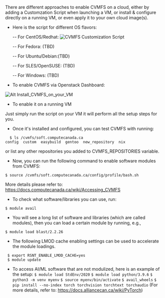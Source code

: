 

There are different approaches to enable CVMFS on a cloud, either by adding a Customzation Script when launching a VM, or install & configure directly on a running VM, or even apply it to your own cloud image(s). 

* Here is the script for different OS flavors:

  -- For CentOS/Redhat: ![CVMFS Customization Script](https://github.com/ualberta-rcg/public/blob/master/cloud-bootcamp/CVMFS/custom_script)

  -- For Fedora: (TBD) 

  -- For Ubuntu/Debian:(TBD) 

  -- For SLES/OpenSUSE: (TBD) 

  -- For Windows: (TBD) 


* To enable CVMFS via Openstack Dashboard:

![Alt Install_CVMFS_on_your_VM](https://user-images.githubusercontent.com/73720293/97760381-a80ae600-1ac8-11eb-904f-5861c93d6bd8.png)



* To enable it on a running VM

Just simply run the script on your VM it will perform all the setup steps for you.  


* Once it's installed and configured, you can test CVMFS with running:

```
  $ ls /cvmfs/soft.computecanada.ca
config  custom  easybuild  gentoo  new_repository  nix
```

or list any other repositories you added to CVMFS_REPOSITORIES variable. 


* Now, you can run the following command to enable software modules from CVMFS:

`$ source /cvmfs/soft.computecanada.ca/config/profile/bash.sh`

More details please refer to: https://docs.computecanada.ca/wiki/Accessing_CVMFS

* To check what software/libraries you can use, run:

`$ module avail`

* You will see a long list of software and libraries (which are called modules), then you can load a certain module by running, e.g., 

`$ module load blast/2.2.26`

* The following LMOD cache enabling settings can be used to accelerate the module loadings.

```
 $ export RSNT_ENABLE_LMOD_CACHE=yes
 $ module update
```

* To access AI/ML software that are not modulized, here is an example of the setup:
`$ module load StdEnv/2020`
`$ module load python/3.9.6`
`$ python3 -m venv myenv`
`$ source myenv/bin/activate`
`$ avail_wheels`
`$ pip install --no-index torch torchvision torchtext torchaudio`
   (For more details, refer to: https://docs.alliancecan.ca/wiki/PyTorch)
